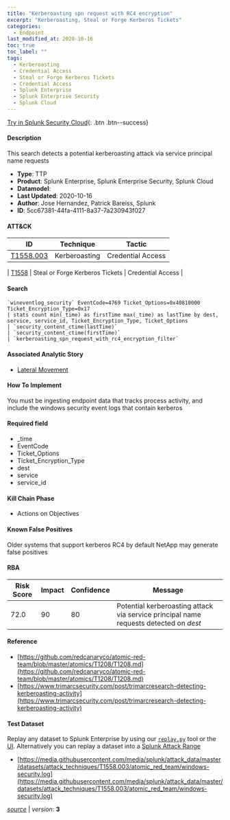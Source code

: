 ```yaml
---
title: "Kerberoasting spn request with RC4 encryption"
excerpt: "Kerberoasting, Steal or Forge Kerberos Tickets"
categories:
  - Endpoint
last_modified_at: 2020-10-16
toc: true
toc_label: ""
tags:
  - Kerberoasting
  - Credential Access
  - Steal or Forge Kerberos Tickets
  - Credential Access
  - Splunk Enterprise
  - Splunk Enterprise Security
  - Splunk Cloud
---
```




[Try in Splunk Security Cloud](https://www.splunk.com/en_us/cyber-security.html){: .btn .btn--success}

#### Description

This search detects a potential kerberoasting attack via service principal name requests

- **Type**: TTP
- **Product**: Splunk Enterprise, Splunk Enterprise Security, Splunk Cloud
- **Datamodel**: 
- **Last Updated**: 2020-10-16
- **Author**: Jose Hernandez, Patrick Bareiss, Splunk
- **ID**: 5cc67381-44fa-4111-8a37-7a230943f027


#### ATT&CK

| ID          | Technique   | Tactic         |
| ----------- | ----------- |--------------- |
| [T1558.003](https://attack.mitre.org/techniques/T1558/003/) | Kerberoasting | Credential Access |



| [T1558](https://attack.mitre.org/techniques/T1558/) | Steal or Forge Kerberos Tickets | Credential Access |





#### Search

```
`wineventlog_security` EventCode=4769 Ticket_Options=0x40810000 Ticket_Encryption_Type=0x17 
| stats count min(_time) as firstTime max(_time) as lastTime by dest, service, service_id, Ticket_Encryption_Type, Ticket_Options 
| `security_content_ctime(lastTime)` 
| `security_content_ctime(firstTime)` 
| `kerberoasting_spn_request_with_rc4_encryption_filter`
```

#### Associated Analytic Story
* [Lateral Movement](/stories/lateral_movement)


#### How To Implement
You must be ingesting endpoint data that tracks process activity, and include the windows security event logs that contain kerberos

#### Required field
* _time
* EventCode
* Ticket_Options
* Ticket_Encryption_Type
* dest
* service
* service_id


#### Kill Chain Phase
* Actions on Objectives


#### Known False Positives
Older systems that support kerberos RC4 by default NetApp may generate false positives


#### RBA

| Risk Score  | Impact      | Confidence   | Message      |
| ----------- | ----------- |--------------|--------------|
| 72.0 | 90 | 80 | Potential kerberoasting attack via service principal name requests detected on $dest$ |




#### Reference

* [https://github.com/redcanaryco/atomic-red-team/blob/master/atomics/T1208/T1208.md](https://github.com/redcanaryco/atomic-red-team/blob/master/atomics/T1208/T1208.md)
* [https://www.trimarcsecurity.com/post/trimarcresearch-detecting-kerberoasting-activity](https://www.trimarcsecurity.com/post/trimarcresearch-detecting-kerberoasting-activity)



#### Test Dataset
Replay any dataset to Splunk Enterprise by using our [`replay.py`](https://github.com/splunk/attack_data#using-replaypy) tool or the [UI](https://github.com/splunk/attack_data#using-ui).
Alternatively you can replay a dataset into a [Splunk Attack Range](https://github.com/splunk/attack_range#replay-dumps-into-attack-range-splunk-server)

* [https://media.githubusercontent.com/media/splunk/attack_data/master/datasets/attack_techniques/T1558.003/atomic_red_team/windows-security.log](https://media.githubusercontent.com/media/splunk/attack_data/master/datasets/attack_techniques/T1558.003/atomic_red_team/windows-security.log)


[*source*](https://github.com/splunk/security_content/tree/develop/detections/endpoint/kerberoasting_spn_request_with_rc4_encryption.yml) \| *version*: **3**